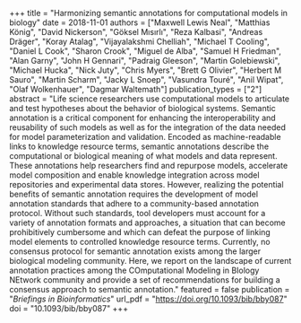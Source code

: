 +++
title = "Harmonizing semantic annotations for computational models in biology"
date = 2018-11-01
authors = ["Maxwell Lewis Neal", "Matthias König", "David Nickerson", "Göksel Mısırlı", "Reza Kalbasi", "Andreas Dräger", "Koray Atalag", "Vijayalakshmi Chelliah", "Michael T Cooling", "Daniel L Cook", "Sharon Crook", "Miguel de Alba", "Samuel H Friedman", "Alan Garny", "John H Gennari", "Padraig Gleeson", "Martin Golebiewski", "Michael Hucka", "Nick Juty", "Chris Myers", "Brett G Olivier", "Herbert M Sauro", "Martin Scharm", "Jacky L Snoep", "Vasundra Touré", "Anil Wipat", "Olaf Wolkenhauer", "Dagmar Waltemath"]
publication_types = ["2"]
abstract = "Life science researchers use computational models to articulate and test hypotheses about the behavior of biological systems. Semantic annotation is a critical component for enhancing the interoperability and reusability of such models as well as for the integration of the data needed for model parameterization and validation. Encoded as machine-readable links to knowledge resource terms, semantic annotations describe the computational or biological meaning of what models and data represent. These annotations help researchers find and repurpose models, accelerate model composition and enable knowledge integration across model repositories and experimental data stores. However, realizing the potential benefits of semantic annotation requires the development of model annotation standards that adhere to a community-based annotation protocol. Without such standards, tool developers must account for a variety of annotation formats and approaches, a situation that can become prohibitively cumbersome and which can defeat the purpose of linking model elements to controlled knowledge resource terms. Currently, no consensus protocol for semantic annotation exists among the larger biological modeling community. Here, we report on the landscape of current annotation practices among the COmputational Modeling in BIology NEtwork community and provide a set of recommendations for building a consensus approach to semantic annotation."
featured = false
publication = "*Briefings in Bioinformatics*"
url_pdf = "https://doi.org/10.1093/bib/bby087"
doi = "10.1093/bib/bby087"
+++

